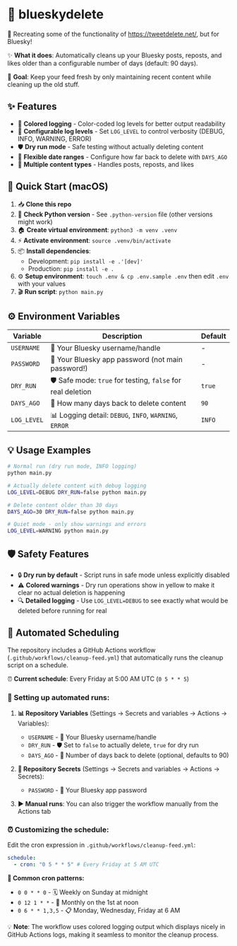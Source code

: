 # 🧹 blueskydelete

🔄 Recreating some of the functionality of https://tweetdelete.net/, but for Bluesky!

✨ **What it does**: Automatically cleans up your Bluesky posts, reposts, and likes older than a configurable number of days (default: 90 days).

🎯 **Goal**: Keep your feed fresh by only maintaining recent content while cleaning up the old stuff.

## ✨ Features

- 🎨 **Colored logging** - Color-coded log levels for better output readability
- 🔧 **Configurable log levels** - Set `LOG_LEVEL` to control verbosity (DEBUG, INFO, WARNING, ERROR)
- 🛡️ **Dry run mode** - Safe testing without actually deleting content
- 📅 **Flexible date ranges** - Configure how far back to delete with `DAYS_AGO`
- 📝 **Multiple content types** - Handles posts, reposts, and likes

## 🚀 Quick Start (macOS)

1. 📥 **Clone this repo**
2. 🐍 **Check Python version** - See `.python-version` file (other versions might work)
3. 🏠 **Create virtual environment**: `python3 -m venv .venv`
4. ⚡ **Activate environment**: `source .venv/bin/activate`
5. 📦 **Install dependencies**:
   - Development: `pip install -e .'[dev]'`
   - Production: `pip install -e .`
6. ⚙️ **Setup environment**: `touch .env & cp .env.sample .env` then edit `.env` with your values
7. 🎬 **Run script**: `python main.py`

## ⚙️ Environment Variables

| Variable    | Description                                                 | Default |
| ----------- | ----------------------------------------------------------- | ------- |
| `USERNAME`  | 👤 Your Bluesky username/handle                             | -       |
| `PASSWORD`  | 🔐 Your Bluesky app password (not main password!)           | -       |
| `DRY_RUN`   | 🛡️ Safe mode: `true` for testing, `false` for real deletion | `true`  |
| `DAYS_AGO`  | 📅 How many days back to delete content                     | `90`    |
| `LOG_LEVEL` | 📊 Logging detail: `DEBUG`, `INFO`, `WARNING`, `ERROR`      | `INFO`  |

## 💡 Usage Examples

```bash
# Normal run (dry run mode, INFO logging)
python main.py

# Actually delete content with debug logging
LOG_LEVEL=DEBUG DRY_RUN=false python main.py

# Delete content older than 30 days
DAYS_AGO=30 DRY_RUN=false python main.py

# Quiet mode - only show warnings and errors
LOG_LEVEL=WARNING python main.py
```

## 🛡️ Safety Features

- 🔒 **Dry run by default** - Script runs in safe mode unless explicitly disabled
- ⚠️ **Colored warnings** - Dry run operations show in yellow to make it clear no actual deletion is happening
- 🔍 **Detailed logging** - Use `LOG_LEVEL=DEBUG` to see exactly what would be deleted before running for real

## 🤖 Automated Scheduling

The repository includes a GitHub Actions workflow (`.github/workflows/cleanup-feed.yml`) that automatically runs the cleanup script on a schedule.

⏰ **Current schedule**: Every Friday at 5:00 AM UTC (`0 5 * * 5`)

### 🔧 Setting up automated runs:

1. **📊 Repository Variables** (Settings → Secrets and variables → Actions → Variables):

   - `USERNAME` - 👤 Your Bluesky username/handle
   - `DRY_RUN` - 🛡️ Set to `false` to actually delete, `true` for dry run
   - `DAYS_AGO` - 📅 Number of days back to delete (optional, defaults to 90)

2. **🔐 Repository Secrets** (Settings → Secrets and variables → Actions → Secrets):

   - `PASSWORD` - 🔑 Your Bluesky app password

3. **▶️ Manual runs**: You can also trigger the workflow manually from the Actions tab

### ⏰ Customizing the schedule:

Edit the cron expression in `.github/workflows/cleanup-feed.yml`:

```yaml
schedule:
  - cron: "0 5 * * 5" # Every Friday at 5 AM UTC
```

**📅 Common cron patterns:**

- `0 0 * * 0` - 🗓️ Weekly on Sunday at midnight
- `0 12 1 * *` - 📆 Monthly on the 1st at noon
- `0 6 * * 1,3,5` - 📋 Monday, Wednesday, Friday at 6 AM

💡 **Note**: The workflow uses colored logging output which displays nicely in GitHub Actions logs, making it seamless to monitor the cleanup process.
